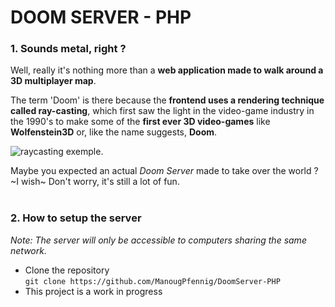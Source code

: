 # DOOM SERVER - PHP
### 1. Sounds metal, right ?

Well, really it's nothing more than a **web application made to walk around a 3D multiplayer map**.

The term 'Doom' is there because the **frontend uses a rendering technique called ray-casting**, which first saw the light in the video-game industry in the 1990's to make some of the **first ever 3D video-games** like **Wolfenstein3D** or, like the name suggests, **Doom**.

![raycasting exemple.](https://upload.wikimedia.org/wikipedia/commons/e/e7/Simple_raycasting_with_fisheye_correction.gif)

Maybe you expected an actual *Doom Server* made to take over the world ? ~I wish~ Don't worry, it's still a lot of fun.
<br/><br/>

### 2. How to setup the server
*Note: The server will only be accessible to computers sharing the same network.*

- Clone the repository\
```git clone https://github.com/ManougPfennig/DoomServer-PHP```
- This project is a work in progress 
